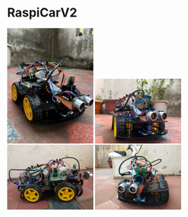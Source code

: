 # RaspiCarV2

<img src="Images/IMG-0032.jpg" width="200">

<img src="Images/image2.jpeg" width="200">

<img src="Images/image3.jpg" width="200">

<img src="Images/image4.jpg" width="200">

